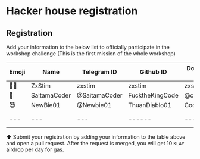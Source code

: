 # Hacker house registration

## Registration

Add your information to the below list to officially participate in the workshop challenge (This is the first mission of the whole workshop)

| Emoji | Name         | Telegram ID   | Github ID       | Dorahacks ID | Day 1 | Day 2 |
| ----- | ------------ | ------------- | --------------- | ------------ | ----- | ----- |
| 🧑‍⚖️    | ZxStim       | zxstim        | zxstim          | zxstim       | y     |       |
| 🧑    | SaitamaCoder | @SaitamaCoder | FucktheKingCode | @codepham    | y     |       |
| 😈   | NewBie01      | @Newbie01     | ThuanDiablo01   | Coder9mare   | n     | y     |
| ---   | ---          | ---           | ------          | ---          | ---   | ---   |

⬆️ Submit your registration by adding your information to the table above and open a pull request. After the request is merged, you will get 10 `KLAY` airdrop per day for gas.
